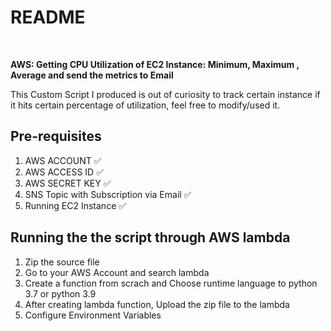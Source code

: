 # README

<br>

<b>AWS: Getting CPU Utilization of EC2 Instance: Minimum, Maximum , Average and send the metrics to Email</b>

This Custom Script I produced is out of curiosity to track certain instance if it hits certain percentage of utilization, feel free to modify/used it.

## Pre-requisites
<ol>
  <li> AWS ACCOUNT      ✅ </li>
  <li>AWS ACCESS ID     ✅ </li>
  <li>AWS SECRET KEY    ✅ </li>
  <li>SNS Topic with Subscription via Email ✅ </li>
  <li>Running EC2 Instance ✅ </li>
</ol>

## Running the the script through AWS lambda
<ol>
    <li>Zip the source file</li>
    <li>Go to your AWS Account and search lambda</li>
    <li>Create a function from scrach and Choose runtime language to python 3.7 or python 3.9</li>
    <li>After creating lambda function, Upload the zip file to the lambda</li>
    <li>Configure Environment Variables</li>
</ol>


